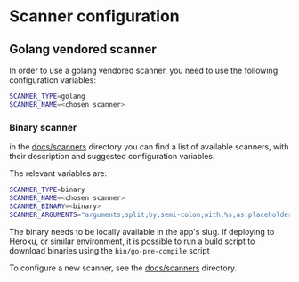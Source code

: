 # Scanner configuration

## Golang vendored scanner

In order to use a golang vendored scanner, you need to use the following configuration variables:

```bash
SCANNER_TYPE=golang
SCANNER_NAME=<chosen scanner>
```

### Binary scanner

in the [docs/scanners](../scanners) directory you can find a list of available scanners, with their description and suggested configuration variables.

The relevant variables are:

```bash
SCANNER_TYPE=binary
SCANNER_NAME=<chosen scanner>
SCANNER_BINARY=<binary>
SCANNER_ARGUMENTS="arguments;split;by;semi-colon;with;%s;as;placeholder;for;path"
```

The binary needs to be locally available in the app's slug. If deploying to Heroku, or similar environment, it is possible to run a build script to download binaries using the `bin/go-pre-compile` script

To configure a new scanner, see the [docs/scanners](../scanners) directory.
